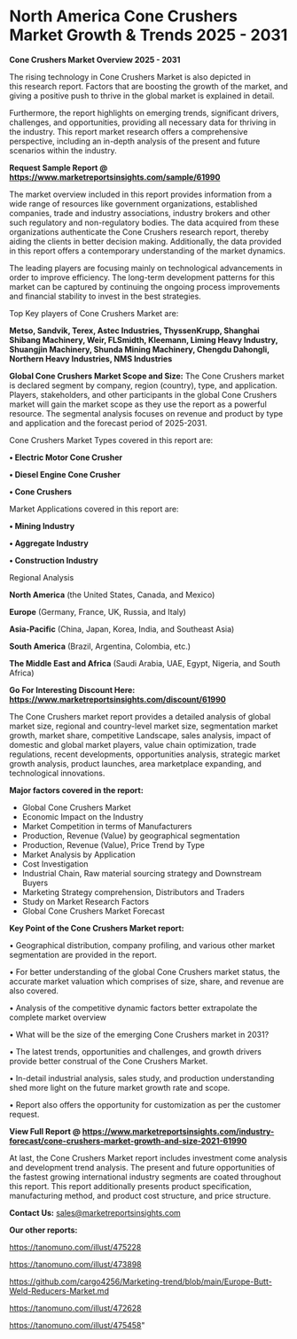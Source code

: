 # North America Cone Crushers Market Growth & Trends 2025 - 2031

<Strong> Cone Crushers Market Overview 2025 - 2031</strong>

The rising technology in Cone Crushers Market is also depicted in this research report. Factors that are boosting the growth of the market, and giving a positive push to thrive in the global market is explained in detail.

Furthermore, the report highlights on emerging trends, significant drivers, challenges, and opportunities, providing all necessary data for thriving in the industry. This report market research offers a comprehensive perspective, including an in-depth analysis of the present and future scenarios within the industry.

<strong>Request Sample Report @ <a href=https://www.marketreportsinsights.com/sample/61990>https://www.marketreportsinsights.com/sample/61990</a></strong>

The market overview included in this report provides information from a wide range of resources like government organizations, established companies, trade and industry associations, industry brokers and other such regulatory and non-regulatory bodies. The data acquired from these organizations authenticate the Cone Crushers research report, thereby aiding the clients in better decision making. Additionally, the data provided in this report offers a contemporary understanding of the market dynamics.

The leading players are focusing mainly on technological advancements in order to improve efficiency. The long-term development patterns for this market can be captured by continuing the ongoing process improvements and financial stability to invest in the best strategies.

Top Key players of Cone Crushers Market are:

<strong>Metso, Sandvik, Terex, Astec Industries, ThyssenKrupp, Shanghai Shibang Machinery, Weir, FLSmidth, Kleemann, Liming Heavy Industry, Shuangjin Machinery, Shunda Mining Machinery, Chengdu Dahongli, Northern Heavy Industries, NMS Industries</strong>

<strong><b>Global Cone Crushers Market Scope and Size:</b></strong>
The Cone Crushers market is declared segment by company, region (country), type, and application. Players, stakeholders, and other participants in the global Cone Crushers market will gain the market scope as they use the report as a powerful resource. The segmental analysis focuses on revenue and product by type and application and the forecast period of 2025-2031.

Cone Crushers Market Types covered in this report are:

<strong>• Electric Motor Cone Crusher

• Diesel Engine Cone Crusher

• Cone Crushers</strong>

Market Applications covered in this report are:

<strong>• Mining Industry

• Aggregate Industry

• Construction Industry</strong> 

Regional Analysis

<strong>North America</strong> (the United States, Canada, and Mexico)

<strong>Europe</strong> (Germany, France, UK, Russia, and Italy)

<strong>Asia-Pacific</strong> (China, Japan, Korea, India, and Southeast Asia)

<strong>South America</strong> (Brazil, Argentina, Colombia, etc.)

<strong>The Middle East and Africa</strong> (Saudi Arabia, UAE, Egypt, Nigeria, and South Africa)

<strong>Go For Interesting Discount Here: <a href=https://www.marketreportsinsights.com/discount/61990>https://www.marketreportsinsights.com/discount/61990</a></strong>

The Cone Crushers market report provides a detailed analysis of global market size, regional and country-level market size, segmentation market growth, market share, competitive Landscape, sales analysis, impact of domestic and global market players, value chain optimization, trade regulations, recent developments, opportunities analysis, strategic market growth analysis, product launches, area marketplace expanding, and technological innovations.

<strong><b>Major factors covered in the report:</b></strong>
<ul>
  <li>Global Cone Crushers Market </li>
  <li>Economic Impact on the Industry</li>
  <li>Market Competition in terms of Manufacturers</li>
  <li>Production, Revenue (Value) by geographical segmentation</li>
  <li>Production, Revenue (Value), Price Trend by Type</li>
  <li>Market Analysis by Application</li>
  <li>Cost Investigation</li>
  <li>Industrial Chain, Raw material sourcing strategy and Downstream Buyers</li>
  <li>Marketing Strategy comprehension, Distributors and Traders</li>
  <li>Study on Market Research Factors</li>
  <li>Global Cone Crushers Market Forecast</li>
</ul>

<strong><b>Key Point of the Cone Crushers Market report:</b></strong>

• Geographical distribution, company profiling, and various other market segmentation are provided in the report.

• For better understanding of the global Cone Crushers market status, the accurate market valuation which comprises of size, share, and revenue are also covered.

• Analysis of the competitive dynamic factors better extrapolate the complete market overview

• What will be the size of the emerging Cone Crushers market in 2031?

• The latest trends, opportunities and challenges, and growth drivers provide better construal of the Cone Crushers Market.

• In-detail industrial analysis, sales study, and production understanding shed more light on the future market growth rate and scope.

• Report also offers the opportunity for customization as per the customer request.

<strong><b>View Full Report @ <a href=https://www.marketreportsinsights.com/industry-forecast/cone-crushers-market-growth-and-size-2021-61990>https://www.marketreportsinsights.com/industry-forecast/cone-crushers-market-growth-and-size-2021-61990</a></b></strong>


At last, the Cone Crushers Market report includes investment come analysis and development trend analysis. The present and future opportunities of the fastest growing international industry segments are coated throughout this report. This report additionally presents product specification, manufacturing method, and product cost structure, and price structure.

<strong>Contact Us:</strong>
sales@marketreportsinsights.com

<strong>Our other reports:</strong>

<a href=https://tanomuno.com/illust/475228>https://tanomuno.com/illust/475228</a>

<a href=https://tanomuno.com/illust/473898>https://tanomuno.com/illust/473898</a>

<a href=https://github.com/cargo4256/Marketing-trend/blob/main/Europe-Butt-Weld-Reducers-Market.md>https://github.com/cargo4256/Marketing-trend/blob/main/Europe-Butt-Weld-Reducers-Market.md</a>

<a href=https://tanomuno.com/illust/472628>https://tanomuno.com/illust/472628</a>

<a href=https://tanomuno.com/illust/475458>https://tanomuno.com/illust/475458</a>"
